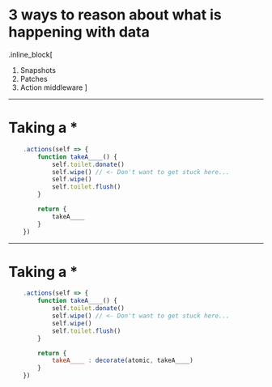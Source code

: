 # 3 ways to reason about what is happening with data

.inline_block[
1. Snapshots
2. Patches
3. Action middleware
]

---

# Taking a *

```javascript
    .actions(self => {
        function takeA____() {
            self.toilet.donate()
            self.wipe() // <- Don't want to get stuck here...
            self.wipe()
            self.toilet.flush()
        }

        return {
            takeA____
        }
    })
```

---


# Taking a *

```javascript
    .actions(self => {
        function takeA____() {
            self.toilet.donate()
            self.wipe() // <- Don't want to get stuck here...
            self.wipe()
            self.toilet.flush()
        }

        return {
            takeA____ : decorate(atomic, takeA____)
        }
    })
```
